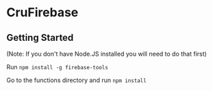 # CruFirebase

## Getting Started
(Note: If you don't have Node.JS installed you will need to do that first) 

Run `npm install -g firebase-tools` 

Go to the functions directory and run `npm install`
